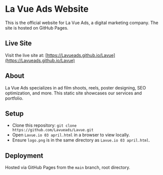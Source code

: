 # La Vue Ads Website

This is the official website for La Vue Ads, a digital marketing company. The site is hosted on GitHub Pages.

## Live Site
Visit the live site at: [https://Lavueads.github.io/Lavue](https://Lavueads.github.io/Lavue)

## About
La Vue Ads specializes in ad film shoots, reels, poster designing, SEO optimization, and more. This static site showcases our services and portfolio.

## Setup
- Clone this repository: `git clone https://github.com/Lavueads/Lavue.git`
- Open `Lavue.io 03 april.html` in a browser to view locally.
- Ensure `logo.png` is in the same directory as `Lavue.io 03 april.html`.

## Deployment
Hosted via GitHub Pages from the `main` branch, root directory.
